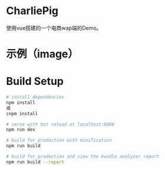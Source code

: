 # CharliePig

使用vue搭建的一个电商wap端的Demo。

# 示例（image）



# Build Setup

``` bash
# install dependencies
npm install
或
cnpm install

# serve with hot reload at localhost:8080
npm run dev

# build for production with minification
npm run build

# build for production and view the bundle analyzer report
npm run build --report
```
